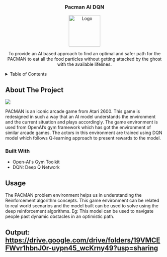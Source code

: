 <!-- # pacman-ai-dqn -->
<!-- ![image](https://user-images.githubusercontent.com/72292326/136656848-46fae12a-8f70-401e-976a-0483806231b0.png) -->

<div align="center">
  <h3 align="center">Pacman AI DQN</h3>
  <img align="center" src=https://user-images.githubusercontent.com/72292326/162111606-174b99c0-62e5-4a31-81f7-f4c6bf6e968d.png alt="Logo" width="100" height="100">
  <p align="center">
    To provide an AI based approach to find an optimal and safer path for the PACMAN to eat all the food particles without getting attacked by the ghost with the available lifelines.
  </p>
</div>



<!-- TABLE OF CONTENTS -->
<details>
  <summary>Table of Contents</summary>
  <ol>
    <li>
      <a href="#about-the-project">About The Project</a>
      <ul>
        <li><a href="#built-with">Built With</a></li>
      </ul>
    </li>
    <li><a href="#usage">Usage</a></li>
  </ol>
</details>



<!-- ABOUT THE PROJECT -->
## About The Project

<img src=https://user-images.githubusercontent.com/72292326/162111031-b8da3bd1-2e39-4bab-9c2d-a37c25214abf.png />

PACMAN is an iconic arcade game from Atari 2600. This game is redesigned in such a way that an AI model understands the environment and the current situation and plays accordingly. The game environment is used from OpenAI’s gym framework which has got the environment of similar arcade games. The actors in this environment are trained using DQN model which follows Q-learning approach to present rewards to the model.



### Built With

* Open-AI's Gym Toolkit
* DQN: Deep Q Network




<!-- USAGE EXAMPLES -->
## Usage

The PACMAN problem environment helps us in understanding the Reinforcement algorithm concepts. This game environment can be related to real world scenarios and the model built can be used to solve using the deep reinforcement algorithms.
Eg: This model can be used to navigate people past dynamic obstacles in an optimistic path.



## Output: https://drive.google.com/drive/folders/19VMCEFWvr1hbnJ0r-uypn45_wcKrny49?usp=sharing


